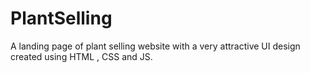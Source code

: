 # PlantSelling
 A landing page of plant selling website with a very attractive UI design created using HTML , CSS and JS.
